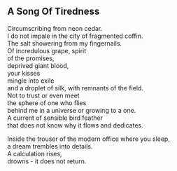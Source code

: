 A Song Of Tiredness
-------------------
Circumscribing from neon cedar.  
I do not impale in the city of fragmented coffin.  
The salt showering from my fingernails.  
Of incredulous grape, spirit  
of the promises,  
deprived giant blood,  
your kisses  
mingle into exile  
and a droplet of silk, with remnants of the field.  
Not to trust or even meet  
the sphere of one who flies  
behind me in a universe or growing to a one.  
A current of sensible bird feather  
that does not know why it flows and dedicates.  
  
Inside the trouser of the modern office where you sleep,  
a dream trembles into details.  
A calculation rises,  
drowns - it does not return.  
